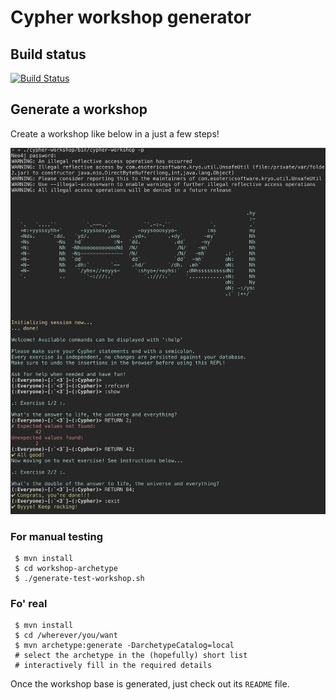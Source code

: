 # Cypher workshop generator

## Build status

[![Build Status](https://travis-ci.org/fbiville/cypher-workshop-generator.png?branch=master)](https://travis-ci.org/fbiville/cypher-workshop-generator)

## Generate a workshop

Create a workshop like below in a just a few steps!

![Generated Cypher workshop screenshot](./screenshot.png "Generated Cypher workshop screenshot")

### For manual testing

```
 $ mvn install
 $ cd workshop-archetype
 $ ./generate-test-workshop.sh
```

### Fo' real

```
 $ mvn install
 $ cd /wherever/you/want
 $ mvn archetype:generate -DarchetypeCatalog=local
 # select the archetype in the (hopefully) short list
 # interactively fill in the required details
```

Once the workshop base is generated, just check out its `README` file.
